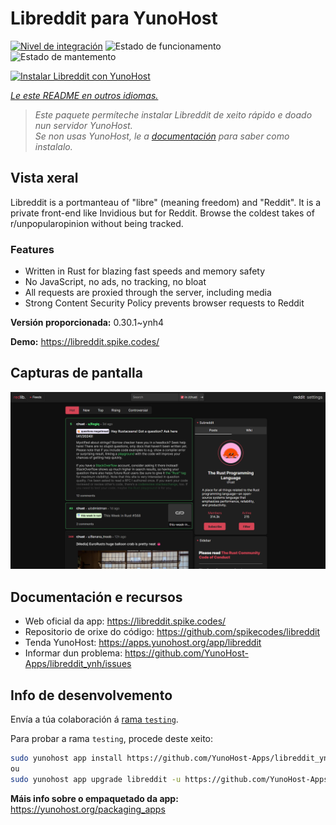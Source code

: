 <!--
NOTA: Este README foi creado automáticamente por <https://github.com/YunoHost/apps/tree/master/tools/readme_generator>
NON debe editarse manualmente.
-->

# Libreddit para YunoHost

[![Nivel de integración](https://dash.yunohost.org/integration/libreddit.svg)](https://dash.yunohost.org/appci/app/libreddit) ![Estado de funcionamento](https://ci-apps.yunohost.org/ci/badges/libreddit.status.svg) ![Estado de mantemento](https://ci-apps.yunohost.org/ci/badges/libreddit.maintain.svg)

[![Instalar Libreddit con YunoHost](https://install-app.yunohost.org/install-with-yunohost.svg)](https://install-app.yunohost.org/?app=libreddit)

*[Le este README en outros idiomas.](./ALL_README.md)*

> *Este paquete permíteche instalar Libreddit de xeito rápido e doado nun servidor YunoHost.*  
> *Se non usas YunoHost, le a [documentación](https://yunohost.org/install) para saber como instalalo.*

## Vista xeral

Libreddit is a portmanteau of "libre" (meaning freedom) and "Reddit". It is a private front-end like Invidious but for Reddit. Browse the coldest takes of r/unpopularopinion without being tracked.

### Features

- Written in Rust for blazing fast speeds and memory safety
- No JavaScript, no ads, no tracking, no bloat
- All requests are proxied through the server, including media
- Strong Content Security Policy prevents browser requests to Reddit


**Versión proporcionada:** 0.30.1~ynh4

**Demo:** <https://libreddit.spike.codes/>

## Capturas de pantalla

![Captura de pantalla de Libreddit](./doc/screenshots/screenshot.png)

## Documentación e recursos

- Web oficial da app: <https://libreddit.spike.codes/>
- Repositorio de orixe do código: <https://github.com/spikecodes/libreddit>
- Tenda YunoHost: <https://apps.yunohost.org/app/libreddit>
- Informar dun problema: <https://github.com/YunoHost-Apps/libreddit_ynh/issues>

## Info de desenvolvemento

Envía a túa colaboración á [rama `testing`](https://github.com/YunoHost-Apps/libreddit_ynh/tree/testing).

Para probar a rama `testing`, procede deste xeito:

```bash
sudo yunohost app install https://github.com/YunoHost-Apps/libreddit_ynh/tree/testing --debug
ou
sudo yunohost app upgrade libreddit -u https://github.com/YunoHost-Apps/libreddit_ynh/tree/testing --debug
```

**Máis info sobre o empaquetado da app:** <https://yunohost.org/packaging_apps>
